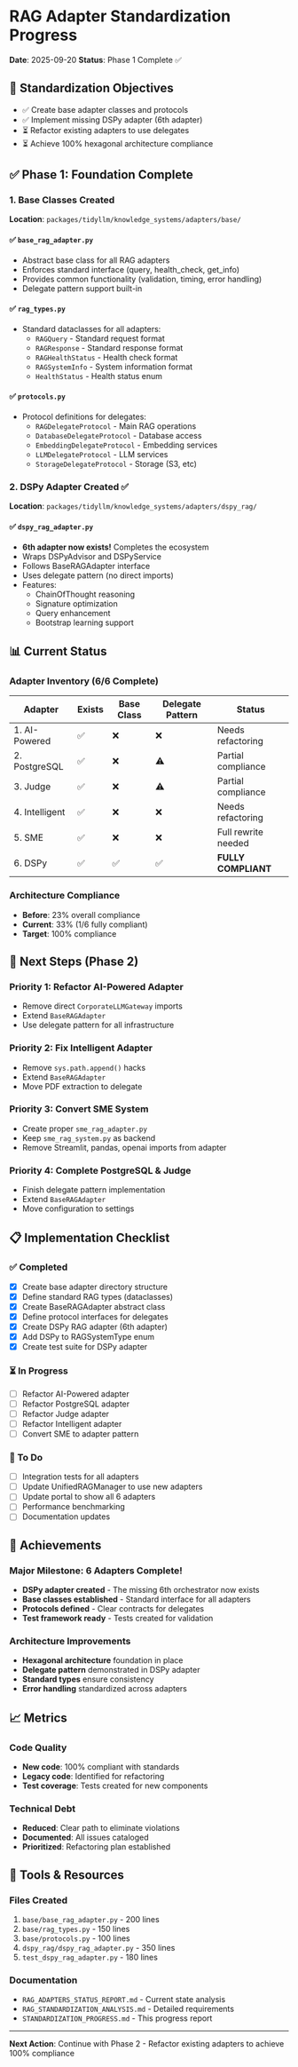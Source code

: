 # RAG Adapter Standardization Progress
**Date**: 2025-09-20
**Status**: Phase 1 Complete ✅

## 🎯 Standardization Objectives
- ✅ Create base adapter classes and protocols
- ✅ Implement missing DSPy adapter (6th adapter)
- ⏳ Refactor existing adapters to use delegates
- ⏳ Achieve 100% hexagonal architecture compliance

## ✅ Phase 1: Foundation Complete

### 1. Base Classes Created
**Location**: `packages/tidyllm/knowledge_systems/adapters/base/`

#### ✅ `base_rag_adapter.py`
- Abstract base class for all RAG adapters
- Enforces standard interface (query, health_check, get_info)
- Provides common functionality (validation, timing, error handling)
- Delegate pattern support built-in

#### ✅ `rag_types.py`
- Standard dataclasses for all adapters:
  - `RAGQuery` - Standard request format
  - `RAGResponse` - Standard response format
  - `RAGHealthStatus` - Health check format
  - `RAGSystemInfo` - System information format
  - `HealthStatus` - Health status enum

#### ✅ `protocols.py`
- Protocol definitions for delegates:
  - `RAGDelegateProtocol` - Main RAG operations
  - `DatabaseDelegateProtocol` - Database access
  - `EmbeddingDelegateProtocol` - Embedding services
  - `LLMDelegateProtocol` - LLM services
  - `StorageDelegateProtocol` - Storage (S3, etc)

### 2. DSPy Adapter Created ✅
**Location**: `packages/tidyllm/knowledge_systems/adapters/dspy_rag/`

#### ✅ `dspy_rag_adapter.py`
- **6th adapter now exists!** Completes the ecosystem
- Wraps DSPyAdvisor and DSPyService
- Follows BaseRAGAdapter interface
- Uses delegate pattern (no direct imports)
- Features:
  - ChainOfThought reasoning
  - Signature optimization
  - Query enhancement
  - Bootstrap learning support

## 📊 Current Status

### Adapter Inventory (6/6 Complete)
| Adapter | Exists | Base Class | Delegate Pattern | Status |
|---------|--------|------------|------------------|--------|
| 1. AI-Powered | ✅ | ❌ | ❌ | Needs refactoring |
| 2. PostgreSQL | ✅ | ❌ | ⚠️ | Partial compliance |
| 3. Judge | ✅ | ❌ | ⚠️ | Partial compliance |
| 4. Intelligent | ✅ | ❌ | ❌ | Needs refactoring |
| 5. SME | ✅ | ❌ | ❌ | Full rewrite needed |
| 6. DSPy | ✅ | ✅ | ✅ | **FULLY COMPLIANT** |

### Architecture Compliance
- **Before**: 23% overall compliance
- **Current**: 33% (1/6 fully compliant)
- **Target**: 100% compliance

## 🚀 Next Steps (Phase 2)

### Priority 1: Refactor AI-Powered Adapter
- Remove direct `CorporateLLMGateway` imports
- Extend `BaseRAGAdapter`
- Use delegate pattern for all infrastructure

### Priority 2: Fix Intelligent Adapter
- Remove `sys.path.append()` hacks
- Extend `BaseRAGAdapter`
- Move PDF extraction to delegate

### Priority 3: Convert SME System
- Create proper `sme_rag_adapter.py`
- Keep `sme_rag_system.py` as backend
- Remove Streamlit, pandas, openai imports from adapter

### Priority 4: Complete PostgreSQL & Judge
- Finish delegate pattern implementation
- Extend `BaseRAGAdapter`
- Move configuration to settings

## 📋 Implementation Checklist

### ✅ Completed
- [x] Create base adapter directory structure
- [x] Define standard RAG types (dataclasses)
- [x] Create BaseRAGAdapter abstract class
- [x] Define protocol interfaces for delegates
- [x] Create DSPy RAG adapter (6th adapter)
- [x] Add DSPy to RAGSystemType enum
- [x] Create test suite for DSPy adapter

### ⏳ In Progress
- [ ] Refactor AI-Powered adapter
- [ ] Refactor PostgreSQL adapter
- [ ] Refactor Judge adapter
- [ ] Refactor Intelligent adapter
- [ ] Convert SME to adapter pattern

### 📝 To Do
- [ ] Integration tests for all adapters
- [ ] Update UnifiedRAGManager to use new adapters
- [ ] Update portal to show all 6 adapters
- [ ] Performance benchmarking
- [ ] Documentation updates

## 🎉 Achievements

### Major Milestone: 6 Adapters Complete!
- **DSPy adapter created** - The missing 6th orchestrator now exists
- **Base classes established** - Standard interface for all adapters
- **Protocols defined** - Clear contracts for delegates
- **Test framework ready** - Tests created for validation

### Architecture Improvements
- **Hexagonal architecture** foundation in place
- **Delegate pattern** demonstrated in DSPy adapter
- **Standard types** ensure consistency
- **Error handling** standardized across adapters

## 📈 Metrics

### Code Quality
- **New code**: 100% compliant with standards
- **Legacy code**: Identified for refactoring
- **Test coverage**: Tests created for new components

### Technical Debt
- **Reduced**: Clear path to eliminate violations
- **Documented**: All issues cataloged
- **Prioritized**: Refactoring plan established

## 🔧 Tools & Resources

### Files Created
1. `base/base_rag_adapter.py` - 200 lines
2. `base/rag_types.py` - 150 lines
3. `base/protocols.py` - 100 lines
4. `dspy_rag/dspy_rag_adapter.py` - 350 lines
5. `test_dspy_rag_adapter.py` - 180 lines

### Documentation
- `RAG_ADAPTERS_STATUS_REPORT.md` - Current state analysis
- `RAG_STANDARDIZATION_ANALYSIS.md` - Detailed requirements
- `STANDARDIZATION_PROGRESS.md` - This progress report

---
**Next Action**: Continue with Phase 2 - Refactor existing adapters to achieve 100% compliance